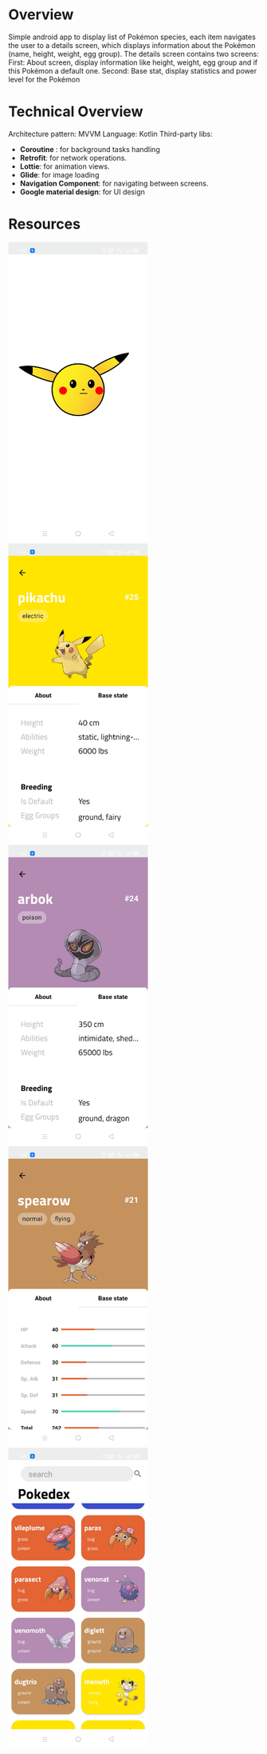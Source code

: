 # Overview
Simple android app to display list of Pokémon species, each item navigates the user to a details screen, which displays information about the Pokémon (name, height, weight, egg group).
The details screen contains two screens:
First: About screen, display information like height, weight, egg group and if this Pokémon a default one.
Second: Base stat, display statistics and power level for the Pokémon

# Technical Overview
Architecture pattern: MVVM
Language: Kotlin
Third-party libs: 
*	**Coroutine** : for background tasks handling
*	**Retrofit**: for network operations.
*	**Lottie**: for animation views.
*	**Glide**: for image loading
*	**Navigation Component**: for navigating between screens.
* **Google material design**: for UI design

# Resources
<img src="https://github.com/Ashraf4795/Pokemon/blob/develop/screenshots/splash_Screen.jpg" width="280" height="600">
<img src="https://github.com/Ashraf4795/Pokemon/blob/develop/screenshots/pokemon_Details_Screen.jpg" width="280" height="600"> <img src="https://github.com/Ashraf4795/Pokemon/blob/develop/screenshots/pokemon_Details_Screen2.jpg" width="280" height="600">
<img src="https://github.com/Ashraf4795/Pokemon/blob/develop/screenshots/pokemon_Details_Screen3.jpg" width="280" height="600"> <img src="https://github.com/Ashraf4795/Pokemon/blob/develop/screenshots/pokemon_list_Screen.jpg" width="280" height="600">

